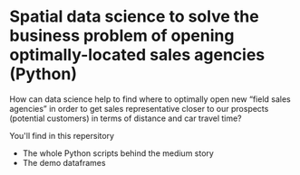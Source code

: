 # Spatial data science to solve the business problem of opening optimally-located sales agencies (Python)

How can data science help to find where to optimally open new “field sales agencies” in order to get sales representative closer to our prospects (potential customers) in terms of distance and car travel time?

You'll find in this repersitory

* The whole Python scripts behind the medium story
* The demo dataframes





